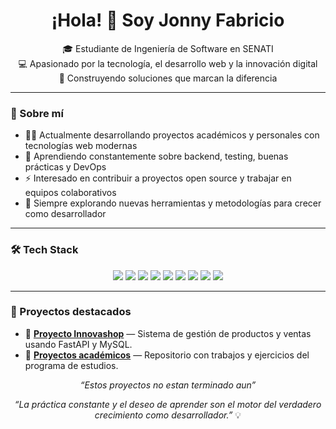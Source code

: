 <h1 align="center">¡Hola! 👋 Soy Jonny Fabricio</h1>
<p align="center">
  🎓 Estudiante de Ingeniería de Software en SENATI <br/>
  💻 Apasionado por la tecnología, el desarrollo web y la innovación digital <br/>
  🚀 Construyendo soluciones que marcan la diferencia
</p>

---

### 🧠 Sobre mí

- 👨‍💻 Actualmente desarrollando proyectos académicos y personales con tecnologías web modernas
- 🌱 Aprendiendo constantemente sobre backend, testing, buenas prácticas y DevOps
- ⚡ Interesado en contribuir a proyectos open source y trabajar en equipos colaborativos
- 🧩 Siempre explorando nuevas herramientas y metodologías para crecer como desarrollador

---

### 🛠️ Tech Stack

<div align="center">
  <img src="https://img.shields.io/badge/-Python-3776AB?style=for-the-badge&logo=python&logoColor=white"/>
  <img src="https://img.shields.io/badge/-JavaScript-F7DF1E?style=for-the-badge&logo=javascript&logoColor=black"/>
  <img src="https://img.shields.io/badge/-Node.js-339933?style=for-the-badge&logo=nodedotjs&logoColor=white"/>
  <img src="https://img.shields.io/badge/-Express.js-000000?style=for-the-badge&logo=express&logoColor=white"/>
  <img src="https://img.shields.io/badge/-FastAPI-009688?style=for-the-badge&logo=fastapi&logoColor=white"/>
  <img src="https://img.shields.io/badge/-MySQL-4479A1?style=for-the-badge&logo=mysql&logoColor=white"/>
  <img src="https://img.shields.io/badge/-MongoDB-47A248?style=for-the-badge&logo=mongodb&logoColor=white"/>
  <img src="https://img.shields.io/badge/-React-61DAFB?style=for-the-badge&logo=react&logoColor=black"/>
  <img src="https://img.shields.io/badge/-TailwindCSS-38B2AC?style=for-the-badge&logo=tailwindcss&logoColor=white"/>
</div>

---

### 💼 Proyectos destacados

- 🚀 [**Proyecto Innovashop**](https://github.com/Jonny-Fabricio/Proyecto-Innovashop) — Sistema de gestión de productos y ventas usando FastAPI y MySQL.
- 📘 [**Proyectos académicos**](https://github.com/Jonny-Fabricio/uni) — Repositorio con trabajos y ejercicios del programa de estudios.
<p align="center">
  <i>“Estos proyectos no estan terminado aun”</i>
</p>

<p align="center">
  <i>“La práctica constante y el deseo de aprender son el motor del verdadero crecimiento como desarrollador.”</i> 💡
</p>

